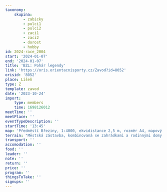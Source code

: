 ```yaml
---
taxonomy:
    skupina:
        - zabicky
        - pulci1
        - pulci2
        - zaci1
        - zaci2
        - dorost
        - hobby
id: 2024-race_2004
start: '2024-01-07'
end: '2024-01-07'
title: 'BZL: Pohár legendy'
link: 'https://oris.orientacnisporty.cz/Zavod?id=8052'
orisid: '8052'
place: Líšeň
type: Z
template: zavod
date: '2023-10-24'
import:
    type: members
    time: 1698126012
meetTime: ''
meetPlace: ''
eventTypeDescription: ''
startTime: '13:45'
map: 'Předměstí Březiny, 1:4000, ekvidistance 2,5 m, rozměr A4, mapový klíč ISSprOM 2019-2, stav prosinec 2023'
terrain: "Městská zástavba, kombinovaná se zahrádkami a rodinnými domy v severní části\r\nmapy. Doporučujeme hladkou obuv, pokud nebude nevlídné počasí"
transport: ''
accomodation: ''
food: ''
leader: ''
note: ''
return: ''
price: ''
program: ''
thingsToTake: ''
signups: ''
---
```


